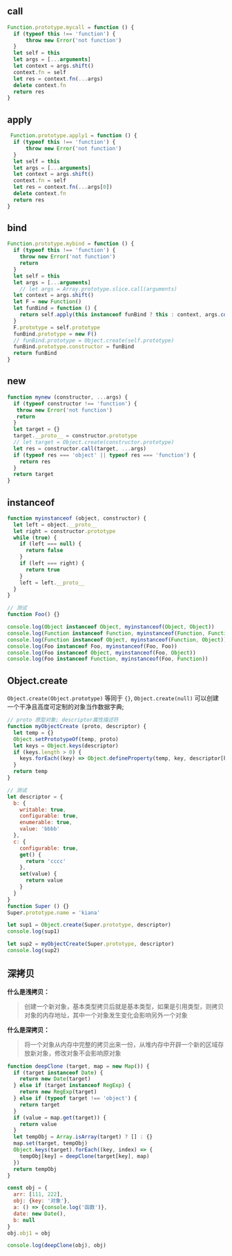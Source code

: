 ## call
```js
Function.prototype.mycall = function () {
  if (typeof this !== 'function') {
      throw new Error('not function')
  }
  let self = this
  let args = [...arguments]
  let context = args.shift()
  context.fn = self
  let res = context.fn(...args)
  delete context.fn
  return res
}
```

## apply
```js
 Function.prototype.apply1 = function () {
  if (typeof this !== 'function') {
      throw new Error('not function')
  }
  let self = this
  let args = [...arguments]
  let context = args.shift()
  context.fn = self
  let res = context.fn(...args[0])
  delete context.fn
  return res
}
```


## bind
```js
Function.prototype.mybind = function () {
  if (typeof this !== 'function') {
    throw new Error('not function')
    return
  }
  let self = this
  let args = [...arguments]
    // let args = Array.prototype.slice.call(arguments)
  let context = args.shift()
  let F = new Function()
  let funBind = function () {
    return self.apply(this instanceof funBind ? this : context, args.concat([...arguments]))
  }
  F.prototype = self.prototype
  funBind.prototype = new F()
  // funBind.prototype = Object.create(self.prototype)
  funBind.prototype.constructor = funBind
  return funBind
}
```

## new
```js
function mynew (constructor, ...args) {
  if (typeof constructor !== 'function') {
   throw new Error('not function')
   return
  }
  let target = {}
  target.__proto__ = constructor.prototype
  // let target = Object.create(constructor.prototype)
  let res = constructor.call(target, ...args)
  if (typeof res === 'object' || typeof res === 'function') {
    return res
  }
  return target
}
```

## instanceof
```js
function myinstanceof (object, constructor) {
  let left = object.__proto__
  let right = constructor.prototype
  while (true) {
    if (left === null) {
      return false
    }
    if (left === right) {
      return true
    }
    left = left.__proto__
  }
}

// 测试
function Foo() {}

console.log(Object instanceof Object, myinstanceof(Object, Object))
console.log(Function instanceof Function, myinstanceof(Function, Function))
console.log(Function instanceof Object, myinstanceof(Function, Object))
console.log(Foo instanceof Foo, myinstanceof(Foo, Foo))
console.log(Foo instanceof Object, myinstanceof(Foo, Object))
console.log(Foo instanceof Function, myinstanceof(Foo, Function))

```

## Object.create
```Object.create(Object.prototype)``` 等同于 ```{}```, ```Object.create(null)``` 可以创建一个干净且高度可定制的对象当作数据字典;

```js
// proto 原型对象; descriptor属性描述符
function myObjectCreate (proto, descriptor) {
  let temp = {}
  Object.setPrototypeOf(temp, proto)
  let keys = Object.keys(descriptor)
  if (keys.length > 0) {
    keys.forEach((key) => Object.defineProperty(temp, key, descriptor[key]))
  }
  return temp
}

// 测试
let descriptor = {
  b: {
    writable: true,
    configurable: true,
    enumerable: true,
    value: 'bbbb'
  },
  c: {
    configurable: true,
    get() {
      return 'cccc'
    },
    set(value) {
      return value
    }
  }
}
function Super () {}
Super.prototype.name = 'kiana'

let sup1 = Object.create(Super.prototype, descriptor)
console.log(sup1)

let sup2 = myObjectCreate(Super.prototype, descriptor)
console.log(sup2)

```

## 深拷贝
**什么是浅拷贝：**
> 创建一个新对象，基本类型拷贝后就是基本类型，如果是引用类型，则拷贝对象的内存地址，其中一个对象发生变化会影响另外一个对象

**什么是深拷贝：**
> 将一个对象从内存中完整的拷贝出来一份，从堆内存中开辟一个新的区域存放新对象，修改对象不会影响原对象
```js
function deepClone (target, map = new Map()) {
  if (target instanceof Date) {
    return new Date(target)
  } else if (target instanceof RegExp) {
    return new RegExp(target)
  } else if (typeof target !== 'object') {
    return target
  }
  if (value = map.get(target)) {
    return value
  }
  let tempObj = Array.isArray(target) ? [] : {}
  map.set(target, tempObj)
  Object.keys(target).forEach((key, index) => {
    tempObj[key] = deepClone(target[key], map)
  })
  return tempObj
}

const obj = {
  arr: [111, 222],
  obj: {key: '对象'},
  a: () => {console.log('函数')},
  date: new Date(),
  b: null
}
obj.obj1 = obj

console.log(deepClone(obj), obj)
```
